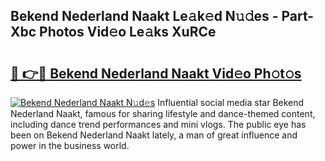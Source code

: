 ## Bekend Nederland Naakt Le𝚊k𝚎d N𝚞𝚍es - Part-Xbc Photos Vid𝚎o Le𝚊ks XuRCe

# <h2><a href="http://fb0za8.evod.top/?m=Bekend+Nederland+Naakt">🔗 👉🔴 Bekend Nederland Naakt Vid𝚎o Ph𝚘t𝚘s</a></h2>

[![Bekend Nederland Naakt N𝚞d𝚎s](https://i.imgur.com/8V9OHl7.gif)](http://fb0za8.evod.top/?m=Bekend+Nederland+Naakt)
Influential social media star Bekend Nederland Naakt, famous for sharing lifestyle and dance-themed content, including dance trend performances and mini vlogs. The public eye has been on Bekend Nederland Naakt lately, a man of great influence and power in the business world. 
